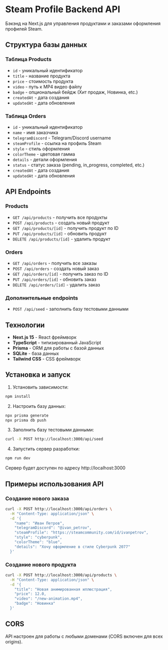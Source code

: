 # Steam Profile Backend API

Бэкэнд на Next.js для управления продуктами и заказами оформления профилей Steam.

## Структура базы данных

### Таблица Products
- `id` - уникальный идентификатор
- `title` - название продукта
- `price` - стоимость продукта
- `video` - путь к MP4 видео файлу
- `badge` - опциональный бейдж (Хит продаж, Новинка, etc.)
- `createdAt` - дата создания
- `updatedAt` - дата обновления

### Таблица Orders
- `id` - уникальный идентификатор
- `name` - имя заказчика
- `telegramDiscord` - Telegram/Discord username
- `steamProfile` - ссылка на профиль Steam
- `style` - стиль оформления
- `colorTheme` - цветовая гамма
- `details` - детали оформления
- `status` - статус заказа (pending, in_progress, completed, etc.)
- `createdAt` - дата создания
- `updatedAt` - дата обновления

## API Endpoints

### Products
- `GET /api/products` - получить все продукты
- `POST /api/products` - создать новый продукт
- `GET /api/products/[id]` - получить продукт по ID
- `PUT /api/products/[id]` - обновить продукт
- `DELETE /api/products/[id]` - удалить продукт

### Orders
- `GET /api/orders` - получить все заказы
- `POST /api/orders` - создать новый заказ
- `GET /api/orders/[id]` - получить заказ по ID
- `PUT /api/orders/[id]` - обновить заказ
- `DELETE /api/orders/[id]` - удалить заказ

### Дополнительные endpoints
- `POST /api/seed` - заполнить базу тестовыми данными

## Технологии

- **Next.js 15** - React фреймворк
- **TypeScript** - типизированный JavaScript
- **Prisma** - ORM для работы с базой данных
- **SQLite** - база данных
- **Tailwind CSS** - CSS фреймворк

## Установка и запуск

1. Установить зависимости:
```bash
npm install
```

2. Настроить базу данных:
```bash
npx prisma generate
npx prisma db push
```

3. Заполнить базу тестовыми данными:
```bash
curl -X POST http://localhost:3000/api/seed
```

4. Запустить сервер разработки:
```bash
npm run dev
```

Сервер будет доступен по адресу http://localhost:3000

## Примеры использования API

### Создание нового заказа
```bash
curl -X POST http://localhost:3000/api/orders \
  -H "Content-Type: application/json" \
  -d '{
    "name": "Иван Петров",
    "telegramDiscord": "@ivan_petrov",
    "steamProfile": "https://steamcommunity.com/id/ivanpetrov",
    "style": "cyberpunk",
    "colorTheme": "blue",
    "details": "Хочу оформление в стиле Cyberpunk 2077"
  }'
```

### Создание нового продукта
```bash
curl -X POST http://localhost:3000/api/products \
  -H "Content-Type: application/json" \
  -d '{
    "title": "Новая анимированная иллюстрация",
    "price": 12.0,
    "video": "/new-animation.mp4",
    "badge": "Новинка"
  }'
```

## CORS

API настроен для работы с любыми доменами (CORS включен для всех origins).
